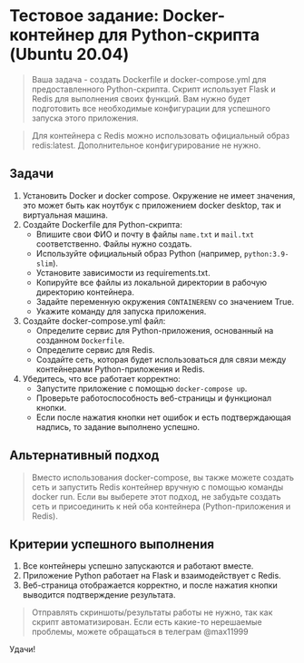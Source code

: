 Тестовое задание: Docker-контейнер для Python-скрипта (Ubuntu 20.04)
===
>Ваша задача - создать Dockerfile и docker-compose.yml для предоставленного Python-скрипта. Скрипт использует Flask и Redis для выполнения своих функций. Вам нужно будет подготовить все необходимые конфигурации для успешного запуска этого приложения.<br>

>Для контейнера с Redis можно использовать официальный образ redis:latest. Дополнительное конфигурирование не нужно.

Задачи
---
1. Установить Docker и docker compose. Окружение не имеет значения, это может быть как ноутбук с приложением docker desktop, так и виртуальная машина.
2. Создайте Dockerfile для Python-скрипта:
   - Впишите свои ФИО и почту в файлы ```name.txt``` и ```mail.txt``` соответственно. Файлы нужно создать.
   - Используйте официальный образ Python (например, ```python:3.9-slim```).
   - Установите зависимости из requirements.txt.
   - Копируйте все файлы из локальной директории в рабочую директорию контейнера.
   - Задайте переменную окружения ```CONTAINERENV``` со значением True.
   - Укажите команду для запуска приложения.
3. Создайте docker-compose.yml файл:
   - Определите сервис для Python-приложения, основанный на созданном ```Dockerfile```.
   - Определите сервис для Redis.
   - Создайте сеть, которая будет использоваться для связи между контейнерами Python-приложения и Redis.
4. Убедитесь, что все работает корректно:
   - Запустите приложение с помощью ```docker-compose up```.
   - Проверьте работоспособность веб-страницы и функционал кнопки.
   - Если после нажатия кнопки нет ошибок и есть подтверждающая надпись, то задание выполнено успешно.

Альтернативный подход
---
>Вместо использования docker-compose, вы также можете создать сеть и запустить Redis контейнер вручную с помощью команды docker run. Если вы выберете этот подход, не забудьте создать сеть и присоединить к ней оба контейнера (Python-приложения и Redis).

Критерии успешного выполнения
---

1. Все контейнеры успешно запускаются и работают вместе.
2. Приложение Python работает на Flask и взаимодействует с Redis.
3. Веб-страница отображается корректно, и после нажатия кнопки выводится подтверждение результата.

>Отправлять скриншоты/результаты работы не нужно, так как скрипт автоматизирован. Если есть какие-то нерешаемые проблемы, можете обращаться в телеграм @max11999 

Удачи!
